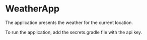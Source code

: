 # WeatherApp
The application presents the weather for the current location.

To run the application, add the secrets.gradle file with the api key.
